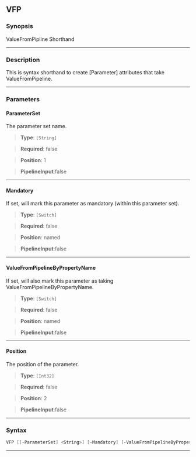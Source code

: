 
VFP
---
### Synopsis
ValueFromPipline Shorthand

---
### Description

This is syntax shorthand to create [Parameter] attributes that take ValueFromPipeline.

---
### Parameters
#### **ParameterSet**

The parameter set name.



> **Type**: ```[String]```

> **Required**: false

> **Position**: 1

> **PipelineInput**:false



---
#### **Mandatory**

If set, will mark this parameter as mandatory (within this parameter set).



> **Type**: ```[Switch]```

> **Required**: false

> **Position**: named

> **PipelineInput**:false



---
#### **ValueFromPipelineByPropertyName**

If set, will also mark this parameter as taking ValueFromPipelineByPropertyName.



> **Type**: ```[Switch]```

> **Required**: false

> **Position**: named

> **PipelineInput**:false



---
#### **Position**

The position of the parameter.



> **Type**: ```[Int32]```

> **Required**: false

> **Position**: 2

> **PipelineInput**:false



---
### Syntax
```PowerShell
VFP [[-ParameterSet] <String>] [-Mandatory] [-ValueFromPipelineByPropertyName] [[-Position] <Int32>] [<CommonParameters>]
```
---



